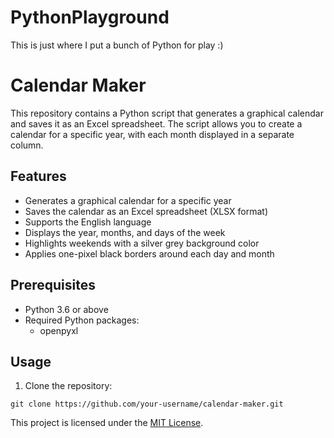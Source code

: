 # PythonPlayground
This is just where I put a bunch of Python for play :)


# Calendar Maker

This repository contains a Python script that generates a graphical calendar and saves it as an Excel spreadsheet. The script allows you to create a calendar for a specific year, with each month displayed in a separate column.

## Features

- Generates a graphical calendar for a specific year
- Saves the calendar as an Excel spreadsheet (XLSX format)
- Supports the English language
- Displays the year, months, and days of the week
- Highlights weekends with a silver grey background color
- Applies one-pixel black borders around each day and month

## Prerequisites

- Python 3.6 or above
- Required Python packages:
  - openpyxl

## Usage

1. Clone the repository:

```shell
git clone https://github.com/your-username/calendar-maker.git
```

This project is licensed under the [MIT License](LICENSE.md).
